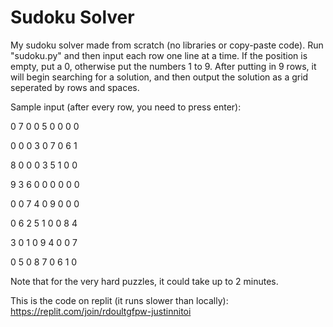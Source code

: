 # Sudoku Solver

My sudoku solver made from scratch (no libraries or copy-paste code).
Run "sudoku.py" and then input each row one line at a time. If the position is empty, put a 0, otherwise put the numbers 1 to 9. After putting in 9 rows, it will begin searching for a solution, and then output the solution as a grid seperated by rows and spaces.

Sample input (after every row, you need to press enter):

0 7 0 0 5 0 0 0 0

0 0 0 3 0 7 0 6 1

8 0 0 0 3 5 1 0 0

9 3 6 0 0 0 0 0 0

0 0 7 4 0 9 0 0 0

0 6 2 5 1 0 0 8 4

3 0 1 0 9 4 0 0 7

0 5 0 8 7 0 6 1 0


Note that for the very hard puzzles, it could take up to 2 minutes.

This is the code on replit (it runs slower than locally): https://replit.com/join/rdoultgfpw-justinnitoi
